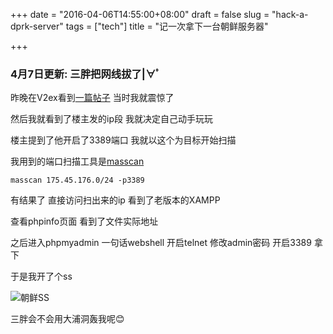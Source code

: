 +++
date = "2016-04-06T14:55:00+08:00"
draft = false
slug = "hack-a-dprk-server"
tags = ["tech"]
title = "记一次拿下一台朝鲜服务器"

+++
### 4月7日更新: 三胖把网线拔了|∀ﾟ


昨晚在V2ex看到[一篇帖子](https://www.v2ex.com/t/268389) 当时我就震惊了


然后我就看到了楼主发的ip段 我就决定自己动手玩玩


楼主提到了他开启了3389端口 我就以这个为目标开始扫描


我用到的端口扫描工具是[masscan](https://github.com/robertdavidgraham/masscan)


```
masscan 175.45.176.0/24 -p3389
```


有结果了 直接访问扫出来的ip 看到了老版本的XAMPP


查看phpinfo页面 看到了文件实际地址 


之后进入phpmyadmin 一句话webshell 开启telnet 修改admin密码 开启3389 拿下


于是我开了个ss


![朝鲜SS](https://dn-4679kun.qbox.me/pic/hack-a-dprk-server/1.jpg)


三胖会不会用大浦洞轰我呢😊